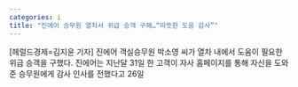 ```yaml
---
categories: i
title: "진에어 승무원 열차서 위급 승객 구해…“따뜻한 도움 감사”"
---
```

[헤럴드경제=김지윤 기자] 진에어 객실승무원 박소영 씨가 열차 내에서 도움이 필요한 위급 승객을 구했다. 진에어는 지난달 31일 한 고객이 자사 홈페이지를 통해 자신을 도와준 승무원에게 감사 인사를 전했다고 26일 